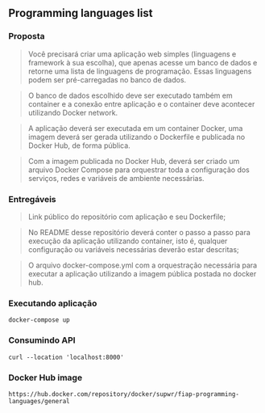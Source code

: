 ## Programming languages list

### Proposta

> Você precisará criar uma aplicação web simples (linguagens e framework à sua escolha), que apenas acesse um banco de dados e retorne uma lista de linguagens de programação. Essas linguagens podem ser pré-carregadas no banco de dados.

> O banco de dados escolhido deve ser executado também em container e a conexão entre aplicação e o container deve acontecer utilizando Docker network. 

> A aplicação deverá ser executada em um container Docker, uma imagem deverá ser gerada utilizando o Dockerfile e publicada no Docker Hub, de forma pública.

> Com a imagem publicada no Docker Hub, deverá ser criado um arquivo Docker Compose para orquestrar toda a configuração dos serviços, redes e variáveis de ambiente necessárias.

### Entregáveis

> Link público do repositório com aplicação e seu Dockerfile;

> No README desse repositório deverá conter o passo a passo para execução da aplicação utilizando container, isto é, qualquer configuração ou variáveis necessárias deverão estar descritas;

> O arquivo docker-compose.yml com a orquestração necessária para executar a aplicação utilizando a imagem pública postada no docker hub.

### Executando aplicação

```
docker-compose up
```

### Consumindo API

```
curl --location 'localhost:8000'
```

### Docker Hub image
```
https://hub.docker.com/repository/docker/supwr/fiap-programming-languages/general
```